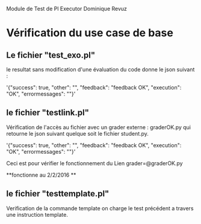 Module de Test de Pl Executor 
Dominique Revuz


# Vérification du use case de base


## Le fichier "test_exo.pl" 

le resultat sans modification d'une évaluation du code donne 
le json suivant :

'{"success": true, "other": "", "feedback": "feedback OK", "execution": "OK", "errormessages": ""}'



## le fichier "testlink.pl"

Vérification de l'accès au fichier avec un grader externe : graderOK.py
qui retourne le json suivant quelque soit le fichier student.py.

'{"success": true, "other": "", "feedback": "feedback OK", "execution": "OK", "errormessages": ""}'

Ceci est pour vérifier le fonctionnement du Lien
grader=@graderOK.py

 **fonctionne au 2/2/2016 ** 


## le fichier "testtemplate.pl"

Verification de la commande template on charge le test précédent a travers une instruction template.

